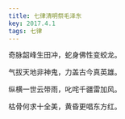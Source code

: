 ```yaml
---
title: 七律清明祭毛泽东
key: 2017.4.1
tags: 七律
---
```


奇脉韶峰生田冲，蛇身佛性变蛟龙。

气拔天地非神鬼，力盖古今真英雄。

纵横一世云带雨，叱咤千疆雷加风。

枯骨何求十全美，黄昏更唱东方红。

</br>

